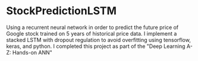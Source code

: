 # StockPredictionLSTM
Using a recurrent neural network in order to predict the future price of Google stock trained on 5 years of historical price data. I implement a stacked LSTM with dropout regulation to avoid overfitting using tensorflow, keras, and python.
I completed this project as part of the "Deep Learning A-Z: Hands-on ANN"
